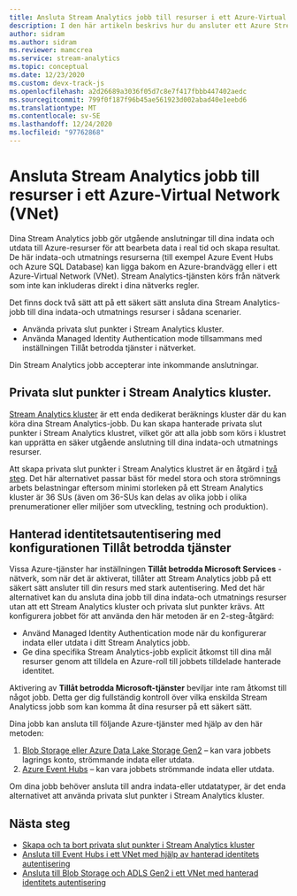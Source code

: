 ```yaml
---
title: Ansluta Stream Analytics jobb till resurser i ett Azure-Virtual Network (VNET)
description: I den här artikeln beskrivs hur du ansluter ett Azure Stream Analytics jobb med resurser som finns i ett VNET.
author: sidram
ms.author: sidram
ms.reviewer: mamccrea
ms.service: stream-analytics
ms.topic: conceptual
ms.date: 12/23/2020
ms.custom: devx-track-js
ms.openlocfilehash: a2d26689a3036f05d7c8e7f417fbbb447402aedc
ms.sourcegitcommit: 799f0f187f96b45ae561923d002abad40e1eebd6
ms.translationtype: MT
ms.contentlocale: sv-SE
ms.lasthandoff: 12/24/2020
ms.locfileid: "97762868"
---
```

# <a name="connect-stream-analytics-jobs-to-resources-in-an-azure-virtual-network-vnet"></a>Ansluta Stream Analytics jobb till resurser i ett Azure-Virtual Network (VNet)

Dina Stream Analytics jobb gör utgående anslutningar till dina indata och utdata till Azure-resurser för att bearbeta data i real tid och skapa resultat. De här indata-och utmatnings resurserna (till exempel Azure Event Hubs och Azure SQL Database) kan ligga bakom en Azure-brandvägg eller i ett Azure-Virtual Network (VNet). Stream Analytics-tjänsten körs från nätverk som inte kan inkluderas direkt i dina nätverks regler.

Det finns dock två sätt att på ett säkert sätt ansluta dina Stream Analytics-jobb till dina indata-och utmatnings resurser i sådana scenarier.
* Använda privata slut punkter i Stream Analytics kluster.
* Använda Managed Identity Authentication mode tillsammans med inställningen Tillåt betrodda tjänster i nätverket.

Din Stream Analytics jobb accepterar inte inkommande anslutningar.

## <a name="private-endpoints-in-stream-analytics-clusters"></a>Privata slut punkter i Stream Analytics kluster.
[Stream Analytics kluster](https://docs.microsoft.com/azure/stream-analytics/cluster-overview) är ett enda dedikerat beräknings kluster där du kan köra dina Stream Analytics-jobb. Du kan skapa hanterade privata slut punkter i Stream Analytics klustret, vilket gör att alla jobb som körs i klustret kan upprätta en säker utgående anslutning till dina indata-och utmatnings resurser.

Att skapa privata slut punkter i Stream Analytics klustret är en åtgärd i [två steg](https://docs.microsoft.com/azure/stream-analytics/private-endpoints). Det här alternativet passar bäst för medel stora och stora strömnings arbets belastningar eftersom minimi storleken på ett Stream Analytics kluster är 36 SUs (även om 36-SUs kan delas av olika jobb i olika prenumerationer eller miljöer som utveckling, testning och produktion).

## <a name="managed-identity-authentication-with-allow-trusted-services-configuration"></a>Hanterad identitetsautentisering med konfigurationen Tillåt betrodda tjänster
Vissa Azure-tjänster har inställningen **Tillåt betrodda Microsoft Services** -nätverk, som när det är aktiverat, tillåter att Stream Analytics jobb på ett säkert sätt ansluter till din resurs med stark autentisering. Med det här alternativet kan du ansluta dina jobb till dina indata-och utmatnings resurser utan att ett Stream Analytics kluster och privata slut punkter krävs. Att konfigurera jobbet för att använda den här metoden är en 2-steg-åtgärd:
* Använd Managed Identity Authentication mode när du konfigurerar indata eller utdata i ditt Stream Analytics jobb.
* Ge dina specifika Stream Analytics-jobb explicit åtkomst till dina mål resurser genom att tilldela en Azure-roll till jobbets tilldelade hanterade identitet. 

Aktivering av **Tillåt betrodda Microsoft-tjänster** beviljar inte ram åtkomst till något jobb. Detta ger dig fullständig kontroll över vilka enskilda Stream Analyticss jobb som kan komma åt dina resurser på ett säkert sätt. 

Dina jobb kan ansluta till följande Azure-tjänster med hjälp av den här metoden:
1. [Blob Storage eller Azure Data Lake Storage Gen2](https://docs.microsoft.com/azure/stream-analytics/blob-output-managed-identity) – kan vara jobbets lagrings konto, strömmande indata eller utdata.
2. [Azure Event Hubs](https://docs.microsoft.com/azure/stream-analytics/event-hubs-managed-identity) – kan vara jobbets strömmande indata eller utdata.

Om dina jobb behöver ansluta till andra indata-eller utdatatyper, är det enda alternativet att använda privata slut punkter i Stream Analytics kluster.

## <a name="next-steps"></a>Nästa steg

* [Skapa och ta bort privata slut punkter i Stream Analytics kluster](https://docs.microsoft.com/azure/stream-analytics/private-endpoints)
* [Ansluta till Event Hubs i ett VNet med hjälp av hanterad identitets autentisering](https://docs.microsoft.com/azure/stream-analytics/event-hubs-managed-identity)
* [Ansluta till Blob Storage och ADLS Gen2 i ett VNet med hanterad identitets autentisering](https://docs.microsoft.com/azure/stream-analytics/blob-output-managed-identity)
